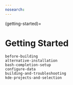 ```yaml
---
nosearch:
---
```


(getting-started)=
# Getting Started

```{toctree}
before-building
alternative-installation
bash-completion-setup
configure-data
building-and-troubleshooting
kde-projects-and-selection
```
